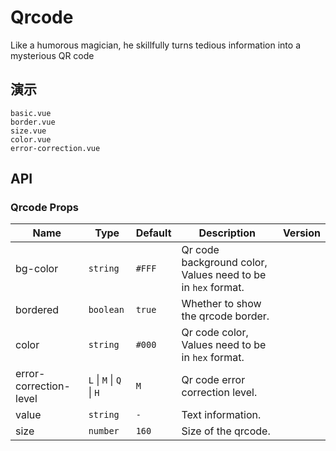 # Qrcode

Like a humorous magician, he skillfully turns tedious information into a mysterious QR code

## 演示

```demo
basic.vue
border.vue
size.vue
color.vue
error-correction.vue
```

## API

### Qrcode Props

| Name | Type | Default | Description | Version |
| --- | --- | --- | --- | --- |
| bg-color | `string` | `#FFF` | Qr code background color, Values need to be in `hex` format. |  |
| bordered | `boolean` | `true` | Whether to show the qrcode border. |  |
| color | `string` | `#000` | Qr code color, Values need to be in `hex` format. |  |
| error-correction-level | `L` \| `M` \| `Q` \| `H` | `M` | Qr code error correction level. |
| value | `string` | `-` | Text information. |  |
| size | `number` | `160` | Size of the qrcode. |
